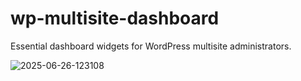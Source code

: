 # wp-multisite-dashboard
Essential dashboard widgets for WordPress multisite administrators.

![2025-06-26-123108](https://github.com/user-attachments/assets/f0ef7216-8ad1-4c70-9cc4-a2bf0376b28b)
